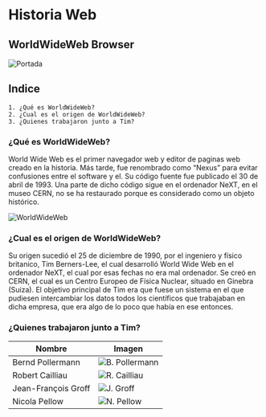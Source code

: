# Historia Web

## WorldWideWeb Browser

![Portada](https://github.com/DavidHonoratoFernandez/SMX2-M8UF1A1-HistoriaWeb-1990-WorldWideWebBrowser-DavidHonorato/blob/main/PortadaWWW.jpg "Portada")

## Indice
```
1. ¿Qué es WorldWideWeb?
2. ¿Cual es el origen de WorldWideWeb?
3. ¿Quienes trabajaron junto a Tim?
```

### ¿Qué es WorldWideWeb?
World Wide Web es el primer navegador web y editor de paginas web creado en la historia.
Más tarde, fue renombrado como “Nexus” para evitar confusiones entre el software y el.
Su código fuente fue publicado el 30 de abril de 1993. Una parte de dicho código sigue en el ordenador NeXT, en el museo CERN, no se ha restaurado porque es considerado como un objeto histórico.

![WorldWideWeb](https://github.com/DavidHonoratoFernandez/SMX2-M8UF1A1-HistoriaWeb-1990-WorldWideWebBrowser-DavidHonorato/blob/main/WorldWideWeb.jpg "WorldWideWeb")

### ¿Cual es el origen de WorldWideWeb?
Su origen sucedió el 25 de diciembre de 1990, por el ingeniero y físico britanico, Tim Berners-Lee, el cual desarrolló World Wide Web en el ordenador NeXT, el cual por esas fechas no era mal ordenador.
Se creó en CERN, el cual es un Centro Europeo de Física Nuclear, situado en Ginebra (Suiza). 
El objetivo principal de Tim era que fuese un sistema en el que pudiesen intercambiar los datos todos los científicos que trabajaban en dicha empresa, que era algo de lo poco que había en ese entonces.

### ¿Quienes trabajaron junto a Tim?
|**Nombre**|**Imagen**|
|---------------|---------------|
|Bernd Pollermann|![B. Pollermann](https://github.com/DavidHonoratoFernandez/SMX2-M8UF1A1-HistoriaWeb-1990-WorldWideWebBrowser-DavidHonorato/blob/main/Bernd%20Pollermann.jpg "B. Pollermann")|
|Robert Cailliau|![R. Cailliau](https://github.com/DavidHonoratoFernandez/SMX2-M8UF1A1-HistoriaWeb-1990-WorldWideWebBrowser-DavidHonorato/blob/main/Robert%20Cailliau.jpg "R. Cailliau")|
|Jean-François Groff|![J. Groff](https://github.com/DavidHonoratoFernandez/SMX2-M8UF1A1-HistoriaWeb-1990-WorldWideWebBrowser-DavidHonorato/blob/main/Jean-Fran%C3%A7ois%20Groff.jpg "J. Groff")|
|Nicola Pellow|![N. Pellow](https://github.com/DavidHonoratoFernandez/SMX2-M8UF1A1-HistoriaWeb-1990-WorldWideWebBrowser-DavidHonorato/blob/main/Nicola%20Pellow.jpg "N. Pellow")|